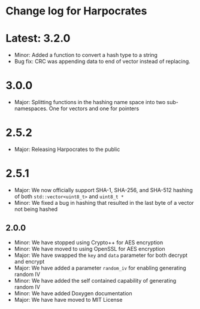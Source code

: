 # Change log for Harpocrates


# Latest: 3.2.0

- Minor: Added a function to convert a hash type to a string 
- Bug fix: CRC was appending data to end of vector instead of replacing. 

# 3.0.0

- Major: Splitting functions in the hashing name space into two sub-namespaces. One for vectors and one for pointers

# 2.5.2

- Major: Releasing Harpocrates to the public 

# 2.5.1

- Major: We now officially support SHA-1, SHA-256, and SHA-512 hashing of both `std::vector<uint8_t>` and `uint8_t *`
- Minor: We fixed a bug in hashing that resulted in the last byte of a vector not being hashed 


## 2.0.0 
- Minor: We have stopped using Crypto++ for AES encryption
- Minor: We have moved to using OpenSSL for AES encryption 
- Major: We have swapped the `key` and `data` parameter for both decrypt and encrypt 
- Major: We have added a parameter `random_iv` for enabling generating random IV 
- Minor: We have added the self contained capability of generating random IV
- Minor: We have added Doxygen documentation 
- Major: We have have moved to MIT License 
